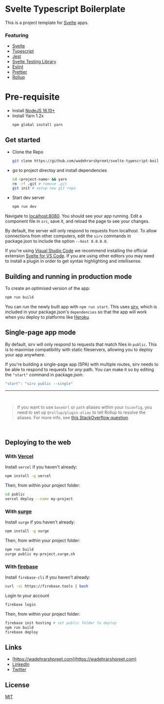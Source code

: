 # Svelte Typescript Boilerplate

This is a project template for [Svelte](https://svelte.dev) apps.

### Featuring
- [Svelte](https://svelte.dev/)
- [Typescript](https://www.typescriptlang.org/)
- [Jest](https://jestjs.io/)
- [Svelte Testing Library](https://testing-library.com/docs/svelte-testing-library/intro/)
- [Eslint](https://eslint.org/)
- [Prettier](https://prettier.io/)
- [Rollup](https://rollupjs.org)



# Pre-requisite

- Install [NodeJS 16.10+](https://nodejs.org/en/download/)
- Install Yarn 1.2x
    ```sh
    npm global install yarn
    ```

## Get started

- Clone the Repo
    ```bash
    git clone https://github.com/wadehrarshpreet/svelte-typescript-boilerplace.git <project-name>
    ```

- go to project directoy and install dependencies
    ```bash
    cd <project-name> && yarn
    rm -rf .git # remove .git
    git init # setup new git repo
    ```

- Start dev server
    ```bash
    npm run dev
    ```

Navigate to [localhost:8080](http://localhost:8080). You should see your app running. Edit a component file in `src`, save it, and reload the page to see your changes.

By default, the server will only respond to requests from localhost. To allow connections from other computers, edit the `sirv` commands in package.json to include the option `--host 0.0.0.0`.

If you're using [Visual Studio Code](https://code.visualstudio.com/) we recommend installing the official extension [Svelte for VS Code](https://marketplace.visualstudio.com/items?itemName=svelte.svelte-vscode). If you are using other editors you may need to install a plugin in order to get syntax highlighting and intellisense.


## Building and running in production mode

To create an optimised version of the app:

```bash
npm run build
```

You can run the newly built app with `npm run start`. This uses [sirv](https://github.com/lukeed/sirv), which is included in your package.json's `dependencies` so that the app will work when you deploy to platforms like [Heroku](https://heroku.com).


## Single-page app mode

By default, sirv will only respond to requests that match files in `public`. This is to maximise compatibility with static fileservers, allowing you to deploy your app anywhere.

If you're building a single-page app (SPA) with multiple routes, sirv needs to be able to respond to requests for *any* path. You can make it so by editing the `"start"` command in package.json:

```js
"start": "sirv public --single"
```

----

<br />

> If you want to use `baseUrl` or `path` aliases within your `tsconfig`, you need to set up `@rollup/plugin-alias` to tell Rollup to resolve the aliases. For more info, see [this StackOverflow question](https://stackoverflow.com/questions/63427935/setup-tsconfig-path-in-svelte).


<br />

## Deploying to the web

### With [Vercel](https://vercel.com)

Install `vercel` if you haven't already:

```bash
npm install -g vercel
```

Then, from within your project folder:

```bash
cd public
vercel deploy --name my-project
```

### With [surge](https://surge.sh/)

Install `surge` if you haven't already:

```bash
npm install -g surge
```

Then, from within your project folder:

```bash
npm run build
surge public my-project.surge.sh
```

### With [firebase](https://firebase.google.com/)

Install `firebase-cli` if you haven't already:

```sh
curl -sL https://firebase.tools | bash
```

Login to your account
```sh
firebase login
```

Then, from within your project folder:
```sh
firebase init hosting # set public folder to deploy
npm run build
firebase deploy
```

## Links
* [https://wadehrarshpreet.com](https://wadehrarshpreet.com)
* [LinkedIn](https://www.linkedin.com/in/wadehrarshpreet/)
* [Twitter](https://twitter.com/wadehrarshpreet/)

## License

[MIT](LICENSE.md)